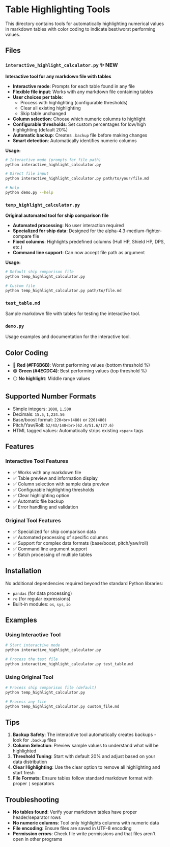 # Table Highlighting Tools

This directory contains tools for automatically highlighting numerical values in markdown tables with color coding to indicate best/worst performing values.

## Files

### `interactive_highlight_calculator.py` ✨ NEW
**Interactive tool for any markdown file with tables**

- **Interactive mode**: Prompts for each table found in any file
- **Flexible file input**: Works with any markdown file containing tables  
- **User choices per table**:
  - Process with highlighting (configurable thresholds)
  - Clear all existing highlighting
  - Skip table unchanged
- **Column selection**: Choose which numeric columns to highlight
- **Configurable thresholds**: Set custom percentages for low/high highlighting (default 20%)
- **Automatic backup**: Creates `.backup` file before making changes
- **Smart detection**: Automatically identifies numeric columns

**Usage:**
```bash
# Interactive mode (prompts for file path)
python interactive_highlight_calculator.py

# Direct file input
python interactive_highlight_calculator.py path/to/your/file.md

# Help
python demo.py --help
```

### `temp_highlight_calculator.py`
**Original automated tool for ship comparison file**

- **Automated processing**: No user interaction required
- **Specialized for ship data**: Designed for the alpha-4.3-medium-fighter-compare file
- **Fixed columns**: Highlights predefined columns (Hull HP, Shield HP, DPS, etc.)
- **Command line support**: Can now accept file path as argument

**Usage:**
```bash
# Default ship comparison file
python temp_highlight_calculator.py

# Custom file
python temp_highlight_calculator.py path/to/file.md
```

### `test_table.md`
Sample markdown file with tables for testing the interactive tool.

### `demo.py`
Usage examples and documentation for the interactive tool.

## Color Coding

- 🔴 **Red (#FF6B6B)**: Worst performing values (bottom threshold %)
- 🟢 **Green (#4ECDC4)**: Best performing values (top threshold %)
- ⚪ **No highlight**: Middle range values

## Supported Number Formats

- Simple integers: `1000`, `1,500`
- Decimals: `15.5`, `1,234.56`
- Base/boost format: `220<br>(480)` or `220(480)`
- Pitch/Yaw/Roll: `52/43/148<br>(62.4/51.6/177.6)`
- HTML tagged values: Automatically strips existing `<span>` tags

## Features

### Interactive Tool Features
- ✅ Works with any markdown file
- ✅ Table preview and information display
- ✅ Column selection with sample data preview
- ✅ Configurable highlighting thresholds
- ✅ Clear highlighting option
- ✅ Automatic file backup
- ✅ Error handling and validation

### Original Tool Features  
- ✅ Specialized for ship comparison data
- ✅ Automated processing of specific columns
- ✅ Support for complex data formats (base/boost, pitch/yaw/roll)
- ✅ Command line argument support
- ✅ Batch processing of multiple tables

## Installation

No additional dependencies required beyond the standard Python libraries:
- `pandas` (for data processing)
- `re` (for regular expressions)
- Built-in modules: `os`, `sys`, `io`

## Examples

### Using Interactive Tool
```bash
# Start interactive mode
python interactive_highlight_calculator.py

# Process the test file
python interactive_highlight_calculator.py test_table.md
```

### Using Original Tool
```bash
# Process ship comparison file (default)
python temp_highlight_calculator.py

# Process any file
python temp_highlight_calculator.py custom_file.md
```

## Tips

1. **Backup Safety**: The interactive tool automatically creates backups - look for `.backup` files
2. **Column Selection**: Preview sample values to understand what will be highlighted
3. **Threshold Tuning**: Start with default 20% and adjust based on your data distribution
4. **Clear Highlighting**: Use the clear option to remove all highlighting and start fresh
5. **File Formats**: Ensure tables follow standard markdown format with proper `|` separators

## Troubleshooting

- **No tables found**: Verify your markdown tables have proper header/separator rows
- **No numeric columns**: Tool only highlights columns with numeric data
- **File encoding**: Ensure files are saved in UTF-8 encoding
- **Permission errors**: Check file write permissions and that files aren't open in other programs
